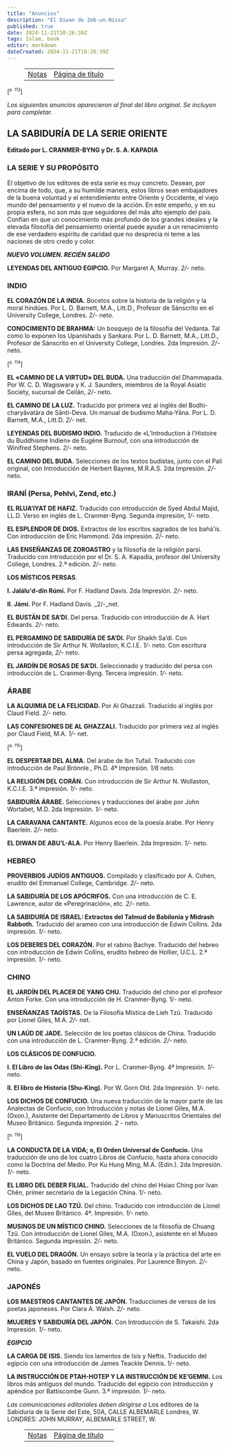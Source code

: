 ```yaml
---
title: "Anuncios"
description: "El Diwan de Zeb-un-Nissa"
published: true
date: 2024-11-21T10:26:39Z
tags: Islam, book
editor: markdown
dateCreated: 2024-11-21T10:26:39Z
---
```


<figure class="table chapter-navigator">
  <table>
    <tbody>
      <tr>
        <td>
        <a href="/es/book/Islam/The_Diwan_of_Zeb_un_Nissa/Notes">
          <span class="mdi mdi-arrow-left-drop-circle"></span><span class="pl-2">Notas</span>
        </a>
        </td>
        <td>
        <a href="/es/book/Islam/The_Diwan_of_Zeb_un_Nissa">
          <span class="mdi mdi-book-open-variant"></span><span class="pl-2">Página de título</span>
        </a>
        </td>
        <td>
        </td>
      </tr>
    </tbody>
  </table>
</figure>

<span id="p113">[<sup><small>p. 113</small></sup>]</span>

_Los siguientes anuncios aparecieron al final del libro original. Se incluyen para completar._

## LA SABIDURÍA DE LA SERIE ORIENTE

**Editado por L. CRANMER-BYNG y Dr. S. A. KAPADIA**

### LA SERIE Y SU PROPÓSITO

El objetivo de los editores de esta serie es muy concreto. Desean, por encima de todo, que, a su humilde manera, estos libros sean embajadores de la buena voluntad y el entendimiento entre Oriente y Occidente, el viejo mundo del pensamiento y el nuevo de la acción. En este empeño, y en su propia esfera, no son más que seguidores del más alto ejemplo del país. Confían en que un conocimiento más profundo de los grandes ideales y la elevada filosofía del pensamiento oriental puede ayudar a un renacimiento de ese verdadero espíritu de caridad que no desprecia ni teme a las naciones de otro credo y color.

**_NUEVO VOLUMEN. RECIÉN SALIDO_**

**LEYENDAS DEL ANTIGUO EGIPCIO.** Por Margaret A, Murray. _2/-_ neto.

### INDIO

**EL CORAZÓN DE LA INDIA.** Bocetos sobre la historia de la religión y la moral hindúes. Por L. D. Barnett, M.A., Litt.D., Profesor de Sánscrito en el University College, Londres. _2/-_ neto.

**CONOCIMIENTO DE BRAHMA:** Un bosquejo de la filosofía del Vedanta. Tal como lo exponen los Upanishads y Sankara. Por L. D. Barnett, M.A., Litt.D., Profesor de Sánscrito en el University College, Londres. 2da Impresión. _2/-_ neto.

<span id="p114">[<sup><small>p. 114</small></sup>]</span>

**EL «CAMINO DE LA VIRTUD» DEL BUDA.** Una traducción del Dhammapada. Por W. C. D. Wagiswara y K. J. Saunders, miembros de la Royal Asiatic Society, sucursal de Ceilán, _2/-_ neto.

**EL CAMINO DE LA LUZ.** Traducido por primera vez al inglés del Bodhi-charyāvatāra de Sānti-Deva. Un manual de budismo Maha-Yāna. Por L. D. Barnett, M.A., Litt.D. _2/-_ net.

**LEYENDAS DEL BUDISMO INDIO.** Traducido de «L’Introduction à l’Histoire du Buddhisme Indien» de Eugène Burnouf, con una introducción de Winifred Stephens. _2/-_ neto.

**EL CAMINO DEL BUDA.** Selecciones de los textos budistas, junto con el Pali original, con Introducción de Herbert Baynes, M.R.A.S. 2da Impresión. _2/-_ neto.

### IRANÍ (Persa, Pehlvi, Zend, etc.)

**EL RLUA’IYAT DE HAFIZ.** Traducido con introducción de Syed Abdul Majid, LL.D. Verso en inglés de L. Cranmer-Byng. Segunda impresión, _1/-_ neto.

**EL ESPLENDOR DE DIOS.** Extractos de los escritos sagrados de los bahá'ís. Con introducción de Eric Hammond. 2da impresión. _2/-_ neto.

**LAS ENSEÑANZAS DE ZOROASTRO** y la filosofía de la religión parsi. Traducido con introducción por el Dr. S. A. Kapadia, profesor del University College, Londres. 2.ª edición. _2/-_ neto.

**LOS MÍSTICOS PERSAS**.

**I. Jalálu'd-dín Rúmí.** Por F. Hadland Davis. 2da Impresión. _2/-_ neto.

**II**. **Jámí.** Por F. Hadland Davis. _2/-_net.

**EL BUSTĀN DE SA’DI.** Del persa. Traducido con introducción de A. Hart Edwards. _2/-_ neto.

**EL PERGAMINO DE SABIDURÍA DE SA’DI.** Por Shaikh Sa’di. Con introducción de Sir Arthur N. Wollaston, K.C.I.E. _1/-_ neto. Con escritura persa agregada, _2/-_ neto.

**EL JARDÍN DE ROSAS DE SA’DI.** Seleccionado y traducido del persa con introducción de L. Cranmer-Byng. Tercera impresión. _1/-_ neto.

### ÁRABE

**LA ALQUIMIA DE LA FELICIDAD.** Por Al Ghazzali. Traducido al inglés por Claud Field. _2/-_ neto.

**LAS CONFESIONES DE AL GHAZZALI.** Traducido por primera vez al inglés por Claud Field, M.A. _1/-_ net.

<span id="p115">[<sup><small>p. 115</small></sup>]</span>

**EL DESPERTAR DEL ALMA.** Del árabe de Ibn Tufail. Traducido con introducción de Paul Brönnle., Ph.D. 4ª Impresión. _1/6_ neto.

**LA RELIGIÓN DEL CORÁN.** Con introducción de Sir Arthur N. Wollaston, K.C.I.E. 3.ª impresión. _1/-_ neto.

**SABIDURÍA ÁRABE.** Selecciones y traducciones del árabe por John Wortabet, M.D. 2da Impresión. _1/-_ neto.

**LA CARAVANA CANTANTE.** Algunos ecos de la poesía árabe. Por Henry Baerlein. _2/-_ neto.

**EL DIWAN DE ABU’L-ALA.** Por Henry Baerlein. 2da Impresión. _1/-_ neto.

### HEBREO

**PROVERBIOS JUDÍOS ANTIGUOS.** Compilado y clasificado por A. Cohen, erudito del Emmanuel College, Cambridge. _2/-_ neto.

**LA SABIDURÍA DE LOS APÓCRIFOS.** Con una introducción de C. E. Lawrence, autor de «Peregrinación», etc. _2/-_ neto.

**LA SABIDURÍA DE ISRAEL: Extractos del Talmud de Babilonia y Midrash Rabboth.** Traducido del arameo con una introducción de Edwin Collins. 2da impresión. _1/-_ neto.

**LOS DEBERES DEL CORAZÓN.** Por el rabino Bachye. Traducido del hebreo con introducción de Edwin Collins, erudito hebreo de Hollier, U.C.L. 2.ª impresión. _1/-_ neto.

### CHINO

**EL JARDÍN DEL PLACER DE YANG CHU.** Traducido del chino por el profesor Anton Forke. Con una introducción de H. Cranmer-Byng. 1/- neto.

**ENSEÑANZAS TAOÍSTAS.** De la Filosofía Mística de Lieh Tzŭ. Traducido por Lionel Giles, M.A. _2/-_ net.

**UN LAÚD DE JADE.** Selección de los poetas clásicos de China. Traducido con una introducción de L. Cranmer-Byng. 2.ª edición. _2/-_ neto.

**LOS CLÁSICOS DE CONFUCIO.**

**I. El Libro de las Odas (Shi-King).** Por L. Cranmer-Byng. 4ª Impresión. _1/-_ neto.

**II. El libro de Historia (Shu-King).** Por W. Gorn Old. 2da Impresión. _1/-_ neto.

**LOS DICHOS DE CONFUCIO.** Una nueva traducción de la mayor parte de las Analectas de Confucio, con Introducción y notas de Lionel Giles, M.A. (Oxon.), Asistente del Departamento de Libros y Manuscritos Orientales del Museo Británico. Segunda impresión. _2 -_ neto.

<span id="p116">[<sup><small>p. 116</small></sup>]</span>

**LA CONDUCTA DE LA VIDA; o, El Orden Universal de Confucio.** Una traducción de uno de los cuatro Libros de Confucio, hasta ahora conocido como la Doctrina del Medio. Por Ku Hung Ming, M.A. (Edin.). 2da Impresión. _1/-_ neto.

**EL LIBRO DEL DEBER FILIAL.** Traducido del chino del Hsiao Ching por Ivan Chên, primer secretario de la Legación China. _1/-_ neto.

**LOS DICHOS DE LAO TZÚ.** Del chino. Traducido con introducción de Lionel Giles, del Museo Británico. 4ª. Impresión. _1/-_ neto.

**MUSINGS DE UN MÍSTICO CHINO.** Selecciones de la filosofía de Chuang Tzŭ. Con introducción de Lionel Giles, M.A. (Oxon.), asistente en el Museo Británico. Segunda impresión. _2/-_ neto.

**EL VUELO DEL DRAGÓN.** Un ensayo sobre la teoría y la práctica del arte en China y Japón, basado en fuentes originales. Por Laurence Binyon. _2/-_ neto.

### JAPONÉS

**LOS MAESTROS CANTANTES DE JAPÓN.** Traducciones de versos de los poetas japoneses. Por Clara A. Walsh. _2/-_ neto.

**MUJERES Y SABIDURÍA DEL JAPÓN.** Con Introducción de S. Takaishi. 2da Impresión. _1/-_ neto.

**_EGIPCIO_**

**LA CARGA DE ISIS.** Siendo los lamentos de Isis y Neftis. Traducido del egipcio con una introducción de James Teackle Dennis. 1/- neto.

**LA INSTRUCCIÓN DE PTAH-HOTEP Y LA INSTRUCCIÓN DE KE’GEMNI.** Los libros más antiguos del mundo. Traducido del egipcio con introducción y apéndice por Battiscombe Gunn. 3.ª impresión. _1/-_ neto.

_Las comunicaciones editoriales deben dirigirse a_
Los editores de la Sabiduría de la Serie del Este,
50A, CALLE ALBEMARLE
Londres, W.
LONDRES: JOHN MURRAY, ALBEMARLE STREET, W.

<figure class="table chapter-navigator">
  <table>
    <tbody>
      <tr>
        <td>
        <a href="/es/book/Islam/The_Diwan_of_Zeb_un_Nissa/Notes">
          <span class="mdi mdi-arrow-left-drop-circle"></span><span class="pl-2">Notas</span>
        </a>
        </td>
        <td>
        <a href="/es/book/Islam/The_Diwan_of_Zeb_un_Nissa">
          <span class="mdi mdi-book-open-variant"></span><span class="pl-2">Página de título</span>
        </a>
        </td>
        <td>
        </td>
      </tr>
    </tbody>
  </table>
</figure>
